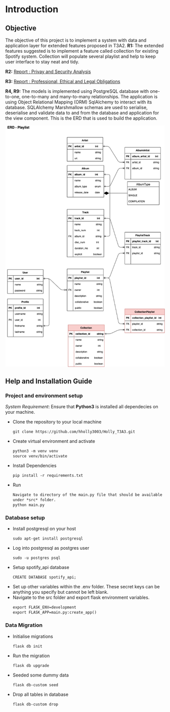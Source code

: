 # Introduction
## Objective
The objective of this project is to implement a system with data and application layer for extended features proposed in T3A2.
**R1:** The extended features suggested is to implement a feature called collection for existing Spotify system. Collection will populate several playlist and help to keep user interface to stay neat and tidy.

**R2:** [Report : Privay and Security Analysis](docs/report_privacy_security.md)

**R3:** [Report : Professional, Ethical and Legal Obligations](docs/report_prof_ethical_legal.md)

**R4, R9:** The models is implemented using PostgreSQL database with one-to-one, one-to-many and many-to-many relationships. The application is using Object Relational Mapping (ORM) SqlAlchemy to interact with its database. SQLAlchemy Marshmallow schemas are used to serialise, deserialise and validate data to and from the database and application for the view component. This is the ERD that is used to build the application.

![db-schema](docs/erd.png)

## Help and Installation Guide
### Project and environment setup
*System Requirement*: Ensure that **Python3** is installed all dependecies on your machine.
* Clone the repository to your local machine
    ```
    git clone https://github.com/hholly3003/Holly_T3A3.git
    ```
* Create virtual environment and activate
    ``` 
    python3 -m venv venv
    source venv/bin/activate
    ```
* Install Dependencies
    ``` 
    pip install -r requirements.txt
    ```
* Run
    ```
    Navigate to directory of the main.py file that should be available under *src* folder.
    python main.py
    ```
### Database setup
* Install postgresql on your host
    ```
    sudo apt-get install postgresql
    ```
* Log into postgresql as postgres user
    ``` 
    sudo -u postgres psql
    ```
* Setup spotify_api database
    ``` 
    CREATE DATABASE spotify_api;
    ```
* Set up other variables within the .env folder. These secret keys can be anything you specify but cannot be left blank.
* Navigate to the src folder and export flask environment variables.
    ```
    export FLASK_ENV=development
    export FLASK_APP=main.py:create_app()
    ```

### Data Migration
* Initialise migrations
    ```
    flask db init
    ```
* Run the migration
    ```
    flask db upgrade
    ```
* Seeded some dummy data
    ```
    flask db-custom seed
    ```
* Drop all tables in database
    ```
    flask db-custom drop
    ```

